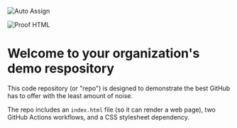 ![Auto Assign](https://github.com/FWD-MA/demo-repository/actions/workflows/auto-assign.yml/badge.svg)

![Proof HTML](https://github.com/FWD-MA/demo-repository/actions/workflows/proof-html.yml/badge.svg)

# Welcome to your organization's demo respository
This code repository (or "repo") is designed to demonstrate the best GitHub has to offer with the least amount of noise.

The repo includes an `index.html` file (so it can render a web page), two GitHub Actions workflows, and a CSS stylesheet dependency.
